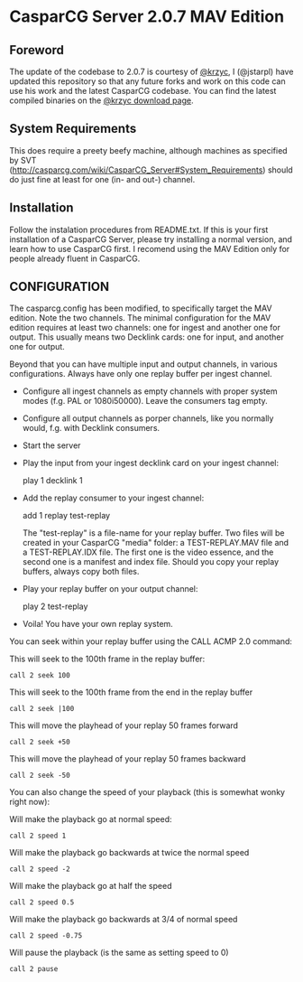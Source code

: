 CasparCG Server 2.0.7 MAV Edition
=================================

Foreword
--------

The update of the codebase to 2.0.7 is courtesy of [@krzyc](https://github.com/krzyc),
I (@jstarpl) have updated this repository so that any future forks and work on this code
can use his work and the latest CasparCG codebase. You can find the latest compiled
binaries on the [@krzyc download page](https://github.com/krzyc/CasparCG-Server/releases/).

System Requirements
-------------------

This does require a preety beefy machine, although machines as specified by SVT
(http://casparcg.com/wiki/CasparCG_Server#System_Requirements) should do just fine
at least for one (in- and out-) channel.

Installation
------------

Follow the instalation procedures from README.txt. If this is your first
installation of a CasparCG Server, please try installing a normal version,
and learn how to use CasparCG first. I recomend using the MAV Edition only for
people already fluent in CasparCG.

CONFIGURATION
-------------

The casparcg.config has been modified, to specifically target the MAV edition.
Note the two channels. The minimal configuration for the MAV edition requires
at least two channels: one for ingest and another one for output. This usually
means two Decklink cards: one for input, and another one for output.

Beyond that you can have multiple input and output channels, in various
configurations. Always have only one replay buffer per ingest channel.

 * Configure all ingest channels as empty channels with proper system modes
   (f.g. PAL or 1080i50000). Leave the consumers tag empty.

 * Configure all output channels as porper channels, like you normally would,
   f.g. with Decklink consumers.

 * Start the server

 * Play the input from your ingest decklink card on your ingest channel:

	play 1 decklink 1

 * Add the replay consumer to your ingest channel:

	add 1 replay test-replay

   The "test-replay" is a file-name for your replay buffer. Two files will be
   created in your CasparCG "media" folder: a TEST-REPLAY.MAV file and a
   TEST-REPLAY.IDX file. The first one is the video essence, and the second
   one is a manifest and index file. Should you copy your replay buffers,
   always copy both files.

 * Play your replay buffer on your output channel:

	play 2 test-replay

 * Voila! You have your own replay system.

You can seek within your replay buffer using the CALL ACMP 2.0 command:

This will seek to the 100th frame in the replay buffer:

	call 2 seek 100

This will seek to the 100th frame from the end in the replay buffer

    call 2 seek |100

This will move the playhead of your replay 50 frames forward

    call 2 seek +50

This will move the playhead of your replay 50 frames backward

    call 2 seek -50

You can also change the speed of your playback (this is somewhat wonky
right now):

Will make the playback go at normal speed:

    call 2 speed 1

Will make the playback go backwards at twice the normal speed

    call 2 speed -2

Will make the playback go at half the speed

    call 2 speed 0.5

Will make the playback go backwards at 3/4 of normal speed

    call 2 speed -0.75

Will pause the playback (is the same as setting speed to 0)

	call 2 pause
